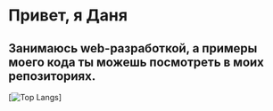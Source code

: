 <h1>Привет, я Даня</h1>
<h2>Занимаюсь web-разработкой, а примеры моего кода ты можешь посмотреть в моих репозиториях.</h2>
<!---Для компактной версии-->
<!-- [![Top Langs](https://github-readme-stats.vercel.app/api/top-langs/?username=danielVNru&layout=compact)](https://github.com/danielVNru/github-readme-stats) -->

<!---Для подробной версии-->
[![Top Langs](https://github-readme-stats.vercel.app/api/top-langs/?username=danielVNru&layout=compact)]
